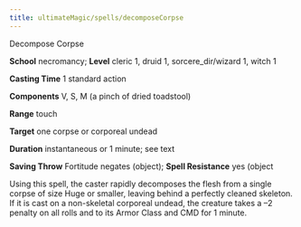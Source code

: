 ```yaml
---
title: ultimateMagic/spells/decomposeCorpse
---
```

Decompose Corpse

**School** necromancy; **Level** cleric 1, druid 1, sorcere_dir/wizard 1, witch 1

**Casting Time** 1 standard action

**Components** V, S, M (a pinch of dried toadstool)

**Range** touch

**Target** one corpse or corporeal undead

**Duration** instantaneous or 1 minute; see text

**Saving Throw** Fortitude negates (object); **Spell Resistance** yes (object

Using this spell, the caster rapidly decomposes the flesh from a single corpse of size Huge or smaller, leaving behind a perfectly cleaned skeleton. If it is cast on a non-skeletal corporeal undead, the creature takes a –2 penalty on all rolls and to its Armor Class and CMD for 1 minute.

